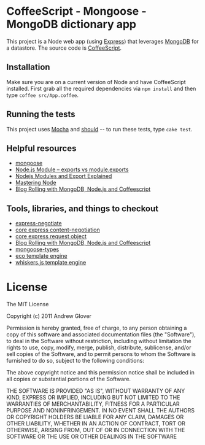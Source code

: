 # CoffeeScript - Mongoose - MongoDB dictionary app

This project is a Node web app (using [Express](http://expressjs.com/)) that leverages [MongoDB](http://www.mongodb.org/) for a datastore. 
The source code is [CoffeeScript](http://coffeescript.org/). 

## Installation

Make sure you are on a current version of Node and have CoffeeScript installed. First grab all the required dependencies via `npm install` and then 
type `coffee src/App.coffee`. 

## Running the tests

This project uses [Mocha](http://visionmedia.github.com/mocha/) and [should](https://github.com/visionmedia/should.js) -- to run these tests, type `cake test`.

## Helpful resources

* [mongoose](http://mongoosejs.com/)
* [Node.js Module – exports vs module.exports](http://www.hacksparrow.com/node-js-exports-vs-module-exports.html)
* [Nodejs Modules and Export Explained](http://itsallabtamil.blogspot.com/2012/01/nodejs-modules-and-export-explained.html)
* [Mastering Node](http://visionmedia.github.com/masteringnode/book.html)
* [Blog Rolling with MongoDB, Node.js and Coffeescript](http://blog.james-carr.org/2012/01/16/blog-rolling-with-mongodb-node-js-and-coffeescript/)

## Tools, libraries, and things to checkout

* [express-negotiate](https://github.com/chrisleishman/express-negotiate)
* [core express content-negotiation](https://github.com/visionmedia/express/blob/master/examples/content-negotiation/index.js)
* [core express request object](https://github.com/visionmedia/express/blob/master/lib/request.js)
* [Blog Rolling with MongoDB, Node.js and Coffeescript](http://blog.james-carr.org/2012/01/16/blog-rolling-with-mongodb-node-js-and-coffeescript/)
* [mongoose-types](https://github.com/bnoguchi/mongoose-types)
* [eco template engine](https://github.com/sstephenson/eco)
* [whiskers.js template engine](https://github.com/gsf/whiskers.js)


# License

The MIT License

Copyright (c) 2011 Andrew Glover

Permission is hereby granted, free of charge, to any person obtaining a copy of this software and associated documentation files (the "Software"), to 
deal in the Software without restriction, including without limitation the rights to use, copy, modify, merge, publish, distribute, sublicense, and/or 
sell copies of the Software, and to permit persons to whom the Software is furnished to do so, subject to the following conditions:

The above copyright notice and this permission notice shall be included in all copies or substantial portions of the Software.

THE SOFTWARE IS PROVIDED "AS IS", WITHOUT WARRANTY OF ANY KIND, EXPRESS OR IMPLIED, INCLUDING BUT NOT LIMITED TO THE WARRANTIES OF MERCHANTABILITY, 
FITNESS FOR A PARTICULAR PURPOSE AND NONINFRINGEMENT. IN NO EVENT SHALL THE AUTHORS OR COPYRIGHT HOLDERS BE LIABLE FOR ANY CLAIM, DAMAGES OR OTHER 
LIABILITY, WHETHER IN AN ACTION OF CONTRACT, TORT OR OTHERWISE, ARISING FROM, OUT OF OR IN CONNECTION WITH THE SOFTWARE OR THE USE OR 
OTHER DEALINGS IN THE SOFTWARE